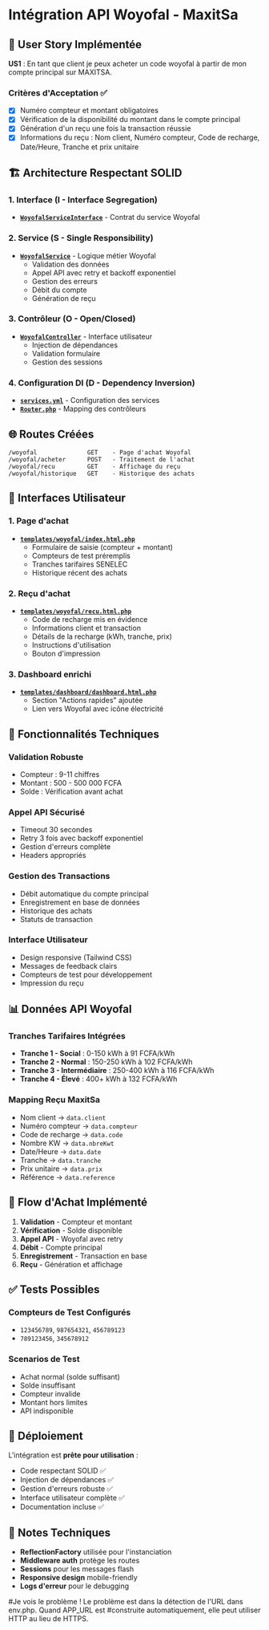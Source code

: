 # Intégration API Woyofal - MaxitSa

## 🎯 User Story Implémentée

**US1** : En tant que client je peux acheter un code woyofal à partir de mon compte principal sur MAXITSA.

### Critères d'Acceptation ✅
- [x] Numéro compteur et montant obligatoires
- [x] Vérification de la disponibilité du montant dans le compte principal  
- [x] Génération d'un reçu une fois la transaction réussie
- [x] Informations du reçu : Nom client, Numéro compteur, Code de recharge, Date/Heure, Tranche et prix unitaire

## 🏗️ Architecture Respectant SOLID

### 1. Interface (I - Interface Segregation)
- **[`WoyofalServiceInterface`](file:///home/lex_code/Documents/PHP_POO/MAXITSA/app/core/interfaces/WoyofalServiceInterface.php)** - Contrat du service Woyofal

### 2. Service (S - Single Responsibility)
- **[`WoyofalService`](file:///home/lex_code/Documents/PHP_POO/MAXITSA/src/service/WoyofalService.php)** - Logique métier Woyofal
  - Validation des données
  - Appel API avec retry et backoff exponentiel  
  - Gestion des erreurs
  - Débit du compte
  - Génération de reçu

### 3. Contrôleur (O - Open/Closed)
- **[`WoyofalController`](file:///home/lex_code/Documents/PHP_POO/MAXITSA/src/controller/WoyofalController.php)** - Interface utilisateur
  - Injection de dépendances
  - Validation formulaire
  - Gestion des sessions

### 4. Configuration DI (D - Dependency Inversion)
- **[`services.yml`](file:///home/lex_code/Documents/PHP_POO/MAXITSA/app/config/services.yml)** - Configuration des services
- **[`Router.php`](file:///home/lex_code/Documents/PHP_POO/MAXITSA/app/core/Router.php)** - Mapping des contrôleurs

## 🌐 Routes Créées

```
/woyofal              GET    - Page d'achat Woyofal
/woyofal/acheter      POST   - Traitement de l'achat  
/woyofal/recu         GET    - Affichage du reçu
/woyofal/historique   GET    - Historique des achats
```

## 🎨 Interfaces Utilisateur

### 1. Page d'achat
- **[`templates/woyofal/index.html.php`](file:///home/lex_code/Documents/PHP_POO/MAXITSA/templates/woyofal/index.html.php)**
  - Formulaire de saisie (compteur + montant)
  - Compteurs de test préremplis
  - Tranches tarifaires SENELEC
  - Historique récent des achats

### 2. Reçu d'achat  
- **[`templates/woyofal/recu.html.php`](file:///home/lex_code/Documents/PHP_POO/MAXITSA/templates/woyofal/recu.html.php)**
  - Code de recharge mis en évidence
  - Informations client et transaction
  - Détails de la recharge (kWh, tranche, prix)
  - Instructions d'utilisation
  - Bouton d'impression

### 3. Dashboard enrichi
- **[`templates/dashboard/dashboard.html.php`](file:///home/lex_code/Documents/PHP_POO/MAXITSA/templates/dashboard/dashboard.html.php)**
  - Section "Actions rapides" ajoutée
  - Lien vers Woyofal avec icône électricité

## 🔧 Fonctionnalités Techniques

### Validation Robuste
- Compteur : 9-11 chiffres
- Montant : 500 - 500 000 FCFA
- Solde : Vérification avant achat

### Appel API Sécurisé
- Timeout 30 secondes
- Retry 3 fois avec backoff exponentiel
- Gestion d'erreurs complète
- Headers appropriés

### Gestion des Transactions
- Débit automatique du compte principal
- Enregistrement en base de données
- Historique des achats
- Statuts de transaction

### Interface Utilisateur
- Design responsive (Tailwind CSS)
- Messages de feedback clairs
- Compteurs de test pour développement
- Impression du reçu

## 📊 Données API Woyofal

### Tranches Tarifaires Intégrées
- **Tranche 1 - Social** : 0-150 kWh à 91 FCFA/kWh
- **Tranche 2 - Normal** : 150-250 kWh à 102 FCFA/kWh  
- **Tranche 3 - Intermédiaire** : 250-400 kWh à 116 FCFA/kWh
- **Tranche 4 - Élevé** : 400+ kWh à 132 FCFA/kWh

### Mapping Reçu MaxitSa
- Nom client → `data.client`
- Numéro compteur → `data.compteur`  
- Code de recharge → `data.code`
- Nombre KW → `data.nbreKwt`
- Date/Heure → `data.date`
- Tranche → `data.tranche`
- Prix unitaire → `data.prix`
- Référence → `data.reference`

## 🔄 Flow d'Achat Implémenté

1. **Validation** - Compteur et montant
2. **Vérification** - Solde disponible
3. **Appel API** - Woyofal avec retry
4. **Débit** - Compte principal
5. **Enregistrement** - Transaction en base
6. **Reçu** - Génération et affichage

## ✅ Tests Possibles

### Compteurs de Test Configurés
- `123456789`, `987654321`, `456789123`
- `789123456`, `345678912`

### Scenarios de Test
- Achat normal (solde suffisant)
- Solde insuffisant
- Compteur invalide  
- Montant hors limites
- API indisponible

## 🚀 Déploiement

L'intégration est **prête pour utilisation** :
- Code respectant SOLID ✅
- Injection de dépendances ✅  
- Gestion d'erreurs robuste ✅
- Interface utilisateur complète ✅
- Documentation incluse ✅

## 📝 Notes Techniques

- **ReflectionFactory** utilisée pour l'instanciation
- **Middleware auth** protège les routes
- **Sessions** pour les messages flash
- **Responsive design** mobile-friendly
- **Logs d'erreur** pour le debugging



#Je vois le problème ! Le problème est dans la détection de l'URL dans env.php. Quand APP_URL est #construite automatiquement, elle peut utiliser HTTP au lieu de HTTPS.


